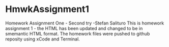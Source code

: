 # HmwkAssignment1
Homework Assignment One - Second try -Stefan Salituro
This is homework assignment 1 - the HTML has been updated and changed to be in smemantic HTML format. 
The homework files were pushed to github reposity using xCode and Terminal.
